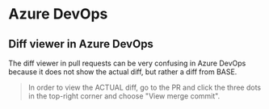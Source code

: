 # Azure DevOps

## Diff viewer in Azure DevOps
The diff viewer in pull requests can be very confusing in Azure DevOps because it does not show the actual diff, but rather a diff from BASE.

> In order to view the ACTUAL diff, go to the PR and click the three dots in the top-right corner and choose "View merge commit".
